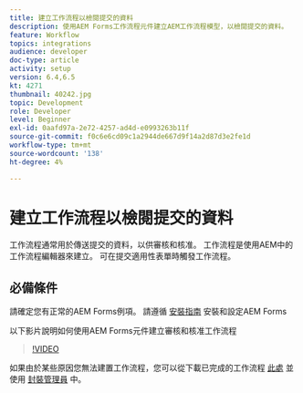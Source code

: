```yaml
---
title: 建立工作流程以檢閱提交的資料
description: 使用AEM Forms工作流程元件建立AEM工作流程模型，以檢閱提交的資料。
feature: Workflow
topics: integrations
audience: developer
doc-type: article
activity: setup
version: 6.4,6.5
kt: 4271
thumbnail: 40242.jpg
topic: Development
role: Developer
level: Beginner
exl-id: 0aafd97a-2e72-4257-ad4d-e0993263b11f
source-git-commit: f0c6e6cd09c1a2944de667d9f14a2d87d3e2fe1d
workflow-type: tm+mt
source-wordcount: '138'
ht-degree: 4%

---
```


# 建立工作流程以檢閱提交的資料

工作流程通常用於傳送提交的資料，以供審核和核准。 工作流程是使用AEM中的工作流程編輯器來建立。 可在提交適用性表單時觸發工作流程。

## 必備條件

請確定您有正常的AEM Forms例項。 請遵循 [安裝指南](https://experienceleague.adobe.com/docs/experience-manager-65/forms/install-aem-forms/osgi-installation/installing-configuring-aem-forms-osgi.html) 安裝和設定AEM Forms

以下影片說明如何使用AEM Forms元件建立審核和核准工作流程
>[!VIDEO](https://video.tv.adobe.com/v/40242/?quality=9&learn=on)


如果由於某些原因您無法建置工作流程，您可以從下載已完成的工作流程 [此處](assets/review-submitted-data-workflow.zip) 並使用 [封裝管理員](http://localhost:4502/crx/packmgr/index.jsp) 中。
